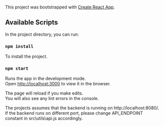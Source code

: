 This project was bootstrapped with [Create React App](https://github.com/facebook/create-react-app).

## Available Scripts

In the project directory, you can run:

### `npm install`

To install the project.

### `npm start`

Runs the app in the development mode.<br>
Open [http://localhost:3000](http://localhost:3000) to view it in the browser.

The page will reload if you make edits.<br>
You will also see any lint errors in the console.

The projects assumes that the backend is running on http://localhost:8080/.
If the backend runs on different port, please change API_ENDPOINT constant in
src\utils\api.js accordingly.